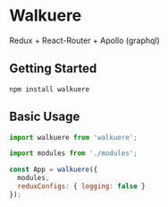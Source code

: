 # Walkuere

Redux + React-Router + Apollo (graphql)

## Getting Started

```shell
npm install walkuere
```

## Basic Usage

```js
import walkuere from 'walkuere';

import modules from './modules';

const App = walkuere({
  modules,
  reduxConfigs: { logging: false }
});
```